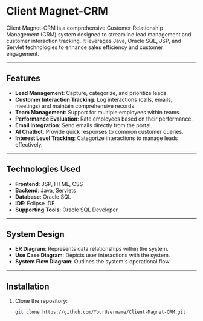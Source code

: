 # Client Magnet-CRM

Client Magnet-CRM is a comprehensive Customer Relationship Management (CRM) system designed to streamline lead management and customer interaction tracking. It leverages Java, Oracle SQL, JSP, and Servlet technologies to enhance sales efficiency and customer engagement.

---

## Features

- **Lead Management**: Capture, categorize, and prioritize leads.
- **Customer Interaction Tracking**: Log interactions (calls, emails, meetings) and maintain comprehensive records.
- **Team Management**: Support for multiple employees within teams.
- **Performance Evaluation**: Rate employees based on their performance.
- **Email Integration**: Send emails directly from the portal.
- **AI Chatbot**: Provide quick responses to common customer queries.
- **Interest Level Tracking**: Categorize interactions to manage leads effectively.

---

## Technologies Used

- **Frontend**: JSP, HTML, CSS
- **Backend**: Java, Servlets
- **Database**: Oracle SQL
- **IDE**: Eclipse IDE
- **Supporting Tools**: Oracle SQL Developer

---

## System Design

- **ER Diagram**: Represents data relationships within the system.
- **Use Case Diagram**: Depicts user interactions with the system.
- **System Flow Diagram**: Outlines the system's operational flow.

---

## Installation

1. Clone the repository:
   ```bash
   git clone https://github.com/YourUsername/Client-Magnet-CRM.git
